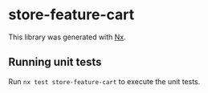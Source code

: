 # store-feature-cart

This library was generated with [Nx](https://nx.dev).

## Running unit tests

Run `nx test store-feature-cart` to execute the unit tests.
